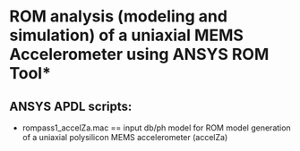 
# ROM analysis (modeling and simulation) of a uniaxial MEMS Accelerometer using ANSYS ROM Tool* 

## ANSYS APDL scripts:
* rompass1_accelZa.mac == input db/ph model for ROM model generation of a uniaxial polysilicon MEMS accelerometer (accelZa)
